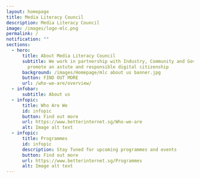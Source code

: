 ```yaml
---
layout: homepage
title: Media Literacy Council
description: Media Literacy Council
image: /images/logo-mlc.png
permalink: /
notification: ""
sections:
  - hero:
      title: About Media Literacy Council
      subtitle: We work in partnership with Industry, Community and Government to
        promote an astute and responsible digital citizenship
      background: /images/Homepage/mlc about us banner.jpg
      button: FIND OUT MORE
      url: /who-we-are/overview/
  - infobar:
      subtitle: About us
  - infopic:
      title: Who Are We
      id: infopic
      button: Find out more
      url: https://www.betterinternet.sg/Who-we-are
      alt: Image alt text
  - infopic:
      title: Programmes
      id: infopic
      description: Stay Tuned for upcoming programmes and events
      button: Find out more
      url: https://www.betterinternet.sg/Programmes
      alt: Image alt text
---
```

